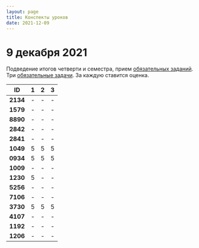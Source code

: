 ```yaml
---
layout: page
title: Конспекты уроков
date: 2021-12-09
---
```


# 9 декабря 2021

Подведение итогов четверти и семестра, прием [обязательных заданий](../../monthly-assignment/2021-12.md). Три [обязательные задачи](../). За каждую ставится оценка.

|    ID    | 1 | 2 | 3 |
|   ---    |---|---|---|
| **2134** | - | - | - |
| **1579** | - | - | - |
| **8890** | - | - | - |
| **2842** | - | - | - |
| **2841** | - | - | - |
| **1049** | 5 | 5 | 5 |
| **0934** | 5 | 5 | 5 |
| **1009** | - | - | - |
| **1230** | 5 | - | - |
| **5256** | - | - | - |
| **7106** | - | - | - |
| **3730** | 5 | 5 | 5 |
| **4107** | - | - | - |
| **1192** | - | - | - |
| **1206** | - | - | - |
